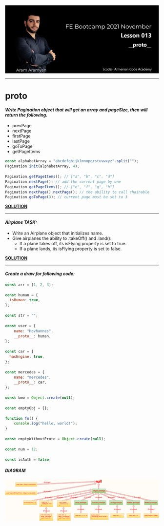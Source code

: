 ![](img/1.png)

---
# proto


#### ***Write Pagination object that will get an array and pageSize, then will return the following.***
  * prevPage
  * nextPage
  * firstPage
  * lastPage
  * goToPage
  * getPageItems

```javascript
const alphabetArray = "abcdefghijklmnopqrstuvwxyz".split("");
Pagination.init(alphabetArray, 4);

Pagination.getPageItems(); // ["a", "b", "c", "d"]
Pagination.nextPage(); // add the current page by one
Pagination.getPageItems(); // ["e", "f", "g", "h"]
Pagination.nextPage().nextPage(); // the ability to call chainable
Pagination.goToPage(3); // current page must be set to 3
```

[**SOLUTION**](1.pagination.js)
___

#### ***Airplane TASK:***
* Write an Airplane object that initializes name.
* Give airplanes the ability to .takeOff() and .land():
  * If a plane takes off, its isFlying property is set to true.
  * If a plane lands, its isFlying property is set to false.

[**SOLUTION**](2.airplane.js)
___

#### ***Create a draw for following code:***

```js
const arr = [1, 2, 3];

const human = {
  isHuman: true,
};

const str = "";

const user = {
    name: "Hovhannes",
    __proto__: human,
};

const car = {
  hasEngine: true,
};

const mercedes = {
    name: "mercedes",
    __proto__: car,
};

const bmw = Object.create(null);

const emptyObj = {};

function fn() {
    console.log("hello, world!");
}

const emptyWithoutProto = Object.create(null);

const num = 12;

const isAuth = false;
```
#### ***DIAGRAM***
![](img/Prototype.png)